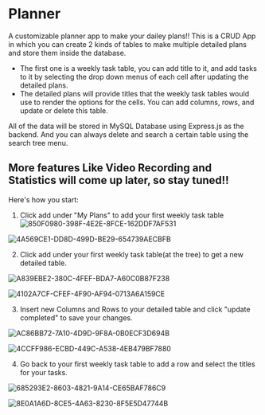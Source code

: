 # Planner
A customizable planner app to make your dailey plans!!
This is a CRUD App in which you can create 2 kinds of tables to make multiple detailed plans and store them inside the database.
- The first one is a weekly task table, you can add title to it, and add tasks to it by selecting the drop down menus of each cell after updating the detailed plans.  
- The detailed plans will provide titles that the weekly task tables would use to render the options for the cells. You can add columns, rows, and update or delete this table.

All of the data will be stored in MySQL Database using Express.js as the backend. And you can always delete and search a certain table using the search tree menu.

## More features Like Video Recording and Statistics will come up later, so stay tuned!!

Here's how you start:
1. Click add under "My Plans" to add your first weekly task table
![850F0980-398F-4E2E-8FCE-162DDF7AF531](https://user-images.githubusercontent.com/76596926/127104246-f250fa2a-da75-4abc-bb32-a23f5d5449a9.jpeg)


![4A569CE1-DD8D-499D-BE29-654739AECBFB](https://user-images.githubusercontent.com/76596926/127104644-3d449d2b-e621-41f7-b401-3e4fea6cdce5.jpeg)

2. Click add under your first weekly task table(at the tree) to get a new detailed table.

![A839EBE2-380C-4FEF-BDA7-A60C0B87F238](https://user-images.githubusercontent.com/76596926/127104787-83126e72-02bb-4386-8748-40ceee3539de.jpeg)


![4102A7CF-CFEF-4F90-AF94-0713A6A159CE](https://user-images.githubusercontent.com/76596926/127104799-380530ae-0d43-4002-81d7-dd7c61bad627.jpeg)

3. Insert new Columns and Rows to your detailed table and click "update completed" to save your changes.

![AC86BB72-7A10-4D9D-9F8A-0B0ECF3D694B](https://user-images.githubusercontent.com/76596926/127104879-94daea4d-e691-4aab-a3ee-a316b94eaaa0.jpeg)


![4CCFF986-ECBD-449C-A538-4EB479BF7880](https://user-images.githubusercontent.com/76596926/127104894-cebc4431-50d4-42c2-8d80-37b96c683bf3.jpeg)


4. Go back to your first weekly task table to add a row and select the titles for your tasks.

![685293E2-8603-4821-9A14-CE65BAF786C9](https://user-images.githubusercontent.com/76596926/127105022-a9f810b3-1e21-4539-ba1c-3f9a16ae2331.jpeg)


![8E0A1A6D-8CE5-4A63-8230-8F5E5D47744B](https://user-images.githubusercontent.com/76596926/127105010-ada1a450-40f1-45b0-bdf7-88ceb0ec293a.jpeg)




  

